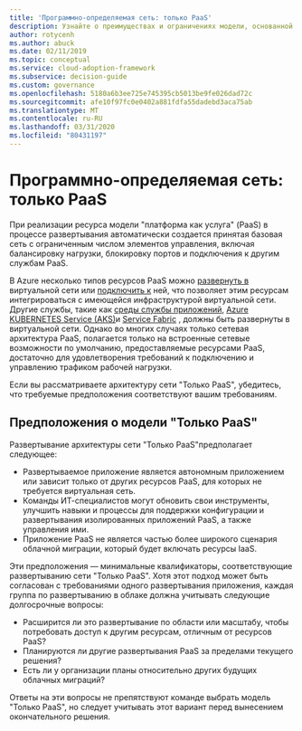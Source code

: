 ```yaml
---
title: 'Программно-определяемая сеть: только PaaS'
description: Узнайте о преимуществах и ограничениях модели, основанной только на PaaS, в программно-определяемой сети в облаке.
author: rotycenh
ms.author: abuck
ms.date: 02/11/2019
ms.topic: conceptual
ms.service: cloud-adoption-framework
ms.subservice: decision-guide
ms.custom: governance
ms.openlocfilehash: 5180a6b3ee725e745395cb5013be9fe026dad72c
ms.sourcegitcommit: afe10f97fc0e0402a881fdfa55dadebd3aca75ab
ms.translationtype: MT
ms.contentlocale: ru-RU
ms.lasthandoff: 03/31/2020
ms.locfileid: "80431197"
---
```

# <a name="software-defined-networking-paas-only"></a>Программно-определяемая сеть: только PaaS

При реализации ресурса модели "платформа как услуга" (PaaS) в процессе развертывания автоматически создается принятая базовая сеть с ограниченным числом элементов управления, включая балансировку нагрузки, блокировку портов и подключения к другим службам PaaS.

В Azure несколько типов ресурсов PaaS можно [развернуть в](https://docs.microsoft.com/azure/virtual-network/virtual-network-for-azure-services) виртуальной сети или [подключить к](https://docs.microsoft.com/azure/virtual-network/virtual-network-service-endpoints-overview) ней, что позволяет этим ресурсам интегрироваться с имеющейся инфраструктурой виртуальной сети. Другие службы, такие как [среды службы приложений](https://docs.microsoft.com/azure/app-service/environment/intro), [Azure KUBERNETES Service (AKS)](https://docs.microsoft.com/azure/aks/intro-kubernetes)и [Service Fabric](https://docs.microsoft.com/azure/service-fabric/service-fabric-overview) , должны быть развернуты в виртуальной сети. Однако во многих случаях только сетевая архитектура PaaS, полагается только на встроенные сетевые возможности по умолчанию, предоставляемые ресурсами PaaS, достаточно для удовлетворения требований к подключению и управлению трафиком рабочей нагрузки.

Если вы рассматриваете архитектуру сети "Только PaaS", убедитесь, что требуемые предположения соответствуют вашим требованиям.

## <a name="paas-only-assumptions"></a>Предположения о модели "Только PaaS"

Развертывание архитектуры сети "Только PaaS"предполагает следующее:

- Развертываемое приложение является автономным приложением или зависит только от других ресурсов PaaS, для которых не требуется виртуальная сеть.
- Команды ИТ-специалистов могут обновить свои инструменты, улучшить навыки и процессы для поддержки конфигурации и развертывания изолированных приложений PaaS, а также управления ими.
- Приложение PaaS не является частью более широкого сценария облачной миграции, который будет включать ресурсы IaaS.

Эти предположения — минимальные квалификаторы, соответствующие развертыванию сети "Только PaaS". Хотя этот подход может быть согласован с требованиями одного развертывания приложения, каждая группа по развертыванию в облаке должна учитывать следующие долгосрочные вопросы:

- Расширится ли это развертывание по области или масштабу, чтобы потребовать доступ к другим ресурсам, отличным от ресурсов PaaS?
- Планируются ли другие развертывания PaaS за пределами текущего решения?
- Есть ли у организации планы относительно других будущих облачных миграций?

Ответы на эти вопросы не препятствуют команде выбрать модель "Только PaaS", но следует учитывать этот вариант перед вынесением окончательного решения.
